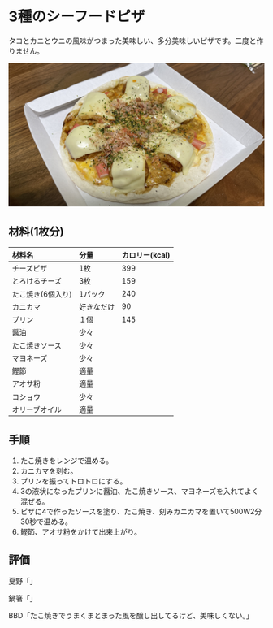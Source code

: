 # 3種のシーフードピザ
タコとカニとウニの風味がつまった美味しい、多分美味しいピザです。二度と作りません。

![](./images/bbd01.jpg)

## 材料(1枚分)
| 材料名 | 分量 | カロリー(kcal) |
| :-- | :-- | :-- |
| チーズピザ        | 1枚 | 399 |
| とろけるチーズ     | 3枚 | 159 |
| たこ焼き(6個入り) | 1パック | 240 |
| カニカマ         | 好きなだけ | 90 |
| プリン           | １個 | 145 |
| 醤油             | 少々 | |
| たこ焼きソース     | 少々 | |
| マヨネーズ        | 少々 | |
| 鰹節             | 適量 | |
| アオサ粉          | 適量 | |
| コショウ          | 少々 | |
| オリーブオイル     | 適量 | |

## 手順
1. たこ焼きをレンジで温める。
2. カニカマを刻む。
3. プリンを振ってトロトロにする。
4. 3の液状になったプリンに醤油、たこ焼きソース、マヨネーズを入れてよく混ぜる。
5. ピザに4で作ったソースを塗り、たこ焼き、刻みカニカマを置いて500W2分30秒で温める。
6. 鰹節、アオサ粉をかけて出来上がり。

## 評価
夏野「」

鍋箸「」

BBD「たこ焼きでうまくまとまった風を醸し出してるけど、美味しくない。」
